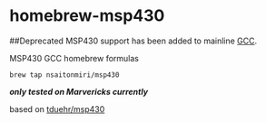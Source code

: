 homebrew-msp430
===============

##Deprecated
MSP430 support has been added to mainline [GCC](http://gcc.gnu.org/git/?p=gcc.git;a=commit;h=e4a25868849c6594513a795a26be9da85b8b6ceb).

MSP430 GCC homebrew formulas

`brew tap nsaitonmiri/msp430`

___only tested on Marvericks currently___

based on [tduehr/msp430](https://github.com/tduehr/homebrew-msp430)
